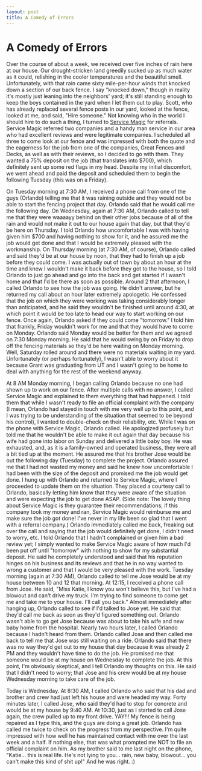 ```yaml
---
layout: post
title: A Comedy of Errors
---
```


A Comedy of Errors
===================
Over the course of about a week, we received over five inches of rain here at our house. Our drought-stricken land greedily sucked up as much water as it could, relishing in the cooler temperatures and the beautiful smell. 
Unfortunately, with that rain came sixty mile-per-hour winds that knocked down a section of our back fence. I say "knocked down," though in reality it's mostly just leaning into the neighbors' yard; it's still standing 
enough to keep the boys contained in the yard when I let them out to play. Scott, who has already replaced several fence posts in our yard, looked at the fence, looked at me, and said, "Hire someone." Not knowing who in 
the world I should hire to do such a thing, I turned to [Service Magic](www.servicemagic.com) for referrals. Service Magic referred two companies and a handy man service in our area who had excellent reviews and were legitimate 
companies. I scheduled all three to come look at our fence and was impressed with both the quote and the eagerness for the job from one of the companies, Great Fences and Decks, as well as with their reviews, so I decided to go with them. They wanted a 75% deposit on the job 
(that translates into $700), which definitely sent up some red flags in my head. Despite my initial discomfort, we went ahead and paid the deposit and scheduled them to begin the following Tuesday (this was on a Friday). 


On Tuesday morning at 7:30 AM, I received a phone call from one of the guys (Orlando) telling me that it was raining outside and they would not be able to start the fencing project that day. Orlando said that he would call 
me the following day. On Wednesday, again at 7:30 AM, Orlando called to tell me that they were waaaayy behind on their other jobs because of all of the rain and would not make it out to our house again that day, but that they'd
be here on Thursday. I told Orlando how uncomfortable I was with having given him $700 and having nothing to show for it, and he assured me the job would get done and that I would be extremely pleased with the workmanship. 
On Thursday morning (at 7:30 AM, of course), Orlando called and said they'd be at our house by noon, that they had to finish up a job before they could come. I was actually out of town by about an hour at the time and knew 
I wouldn't make it back before they got to the house, so I told Orlando to just go ahead and go into the back and get started if I wasn't home and that I'd be there as soon as possible. Around 2 that afternoon, I called 
Orlando to see how the job was going. He didn't answer, but he returned my call about an hour later extremely apologetic. He confessed that the job on which they were working was taking considerably longer than anticipated, 
and he said they wouldn't be finished until around 4:30, at which point it would be too late to head our way to start working on our fence. Once again, Orlando asked if they could come "tomorrow." I told him that frankly, 
Friday wouldn't work for me and that they would have to come on Monday. Orlando said Monday would be better for them and we agreed on 7:30 Monday morning. He said that he would swing by on Friday to drop off the fencing 
materials so they'd be here waiting on Monday morning. Well, Saturday rolled around and there were no materials waiting in my yard. Unfortunately (or perhaps fortunately), I wasn't able to worry about it because Grant 
was graduating from UT and I wasn't going to be home to deal with anything for the rest of the weekend anyway. 

At 8 AM Monday morning, I began calling Orlando because no one had shown up to work on our fence. After multiple calls with no answer, I called Service Magic and explained to them everything that had happened. I told them 
that while I wasn't ready to file an official complaint with the company (I mean, Orlando had stayed in touch with me very well up to this point, and I was trying to be understanding of the situation that seemed to be beyond 
his control), I wanted to double-check on their reliability, etc. While I was on the phone with Service Magic, Orlando called. He apologized profusely but told me that he wouldn't be able to make it out again that day because 
his wife had gone into labor on Sunday and delivered a little baby boy. He was exhausted, and, as it is a family-owned and operated business, they were all a bit tied up at the moment. He assured me that his brother Jose would 
be out the following day (Tuesday) to complete the project. Orlando assured me that I had not wasted my money and said he knew how uncomfortable I had been with the size of the deposit and promised me the job would get done. 
I hung up with Orlando and returned to Service Magic, where I proceeded to update them on the situation. They placed a courtesy call to Orlando, basically letting him know that they were aware of the situation and were 
expecting the job to get done ASAP. (Side note: The lovely thing about Service Magic is they guarantee their recommendations; if this company took my money and ran, Service Magic would reimburse me and make sure the job got
done! I've never in my life been so glad that I went with a referral company.) Orlando immediately called me back, freaking out over the call and saying that the job would definitely get done, I didn't need to worry, etc. I 
told Orlando that I hadn't complained or given him a bad review yet; I simply wanted to make Service Magic aware of how much I'd been put off until "tomorrow" with nothing to show for my substantial deposit. He said he 
completely understood and said that his reputation hinges on his business and its reviews and that he in no way wanted to wrong a customer and that I would be very pleased with the work. Tuesday morning (again at 7:30 AM), 
Orlando called to tell me Jose would be at my house between 10 and 12 that morning. At 12:15, I received a phone call from Jose. He said, "Miss Katie, I know you won't believe this, but I've had a blowout and can't drive 
my truck. I'm trying to find someone to come get me and take me to your house. I'll call you back." Almost immediately after hanging up, Orlando called to see if I'd talked to Jose yet. He said that they'd call me back as 
soon as they'd figured something out. Orlando wasn't able to go get Jose because was about to take his wife and new baby home from the hospital. Nearly two hours later, I called Orlando because I hadn't heard from them. 
Orlando called Jose and then called me back to tell me that Jose was still waiting on a ride. Orlando said that there was no way they'd get out to my house that day because it was already 2 PM and they wouldn't have time to 
do the job. He promised me that someone would be at my house on Wednesday to complete the job. At this point, I'm obviously skeptical, and I tell Orlando my thoughts on this. He said that I didn't need to worry; that Jose 
and his crew would be at my house Wednesday morning to take care of the job. 

Today is Wednesday. At 8:30 AM, I called Orlando who said that his dad and brother and crew had just left his house and were headed my way. Forty minutes later, I called Jose, who said they'd had to stop for concrete and would 
be at my house by 9:40 AM. At 10:30, just as I started to call Jose again, the crew pulled up to my front drive. YAY!!! My fence is being repaired as I type this, and the guys are doing a great job. Orlando has called me twice 
to check on the progress from my perspective. I'm quite impressed with how well he has maintained contact with me over the last week and a half. If nothing else, that was what prompted me NOT to file an official complaint on 
him. As my brother said to me last night on the phone, "Katie... this is real life. He's not lying to you... rain, new baby, blowout... you can't make this kind of shit up!" 
And he was right. :)